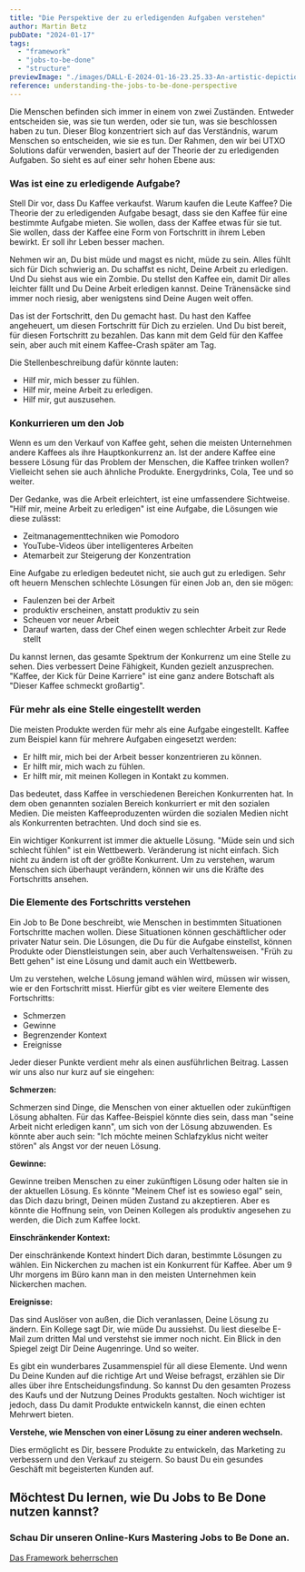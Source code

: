 ```yaml
---
title: "Die Perspektive der zu erledigenden Aufgaben verstehen"
author: Martin Betz
pubDate: "2024-01-17"
tags:
  - "framework"
  - "jobs-to-be-done"
  - "structure"
previewImage: "./images/DALL·E-2024-01-16-23.25.33-An-artistic-depiction-of-a-businessman-in-an-office-with-one-wall-dedicated-to-explanations-about-customer-research.-The-wall-is-filled-with-various-.png"
reference: understanding-the-jobs-to-be-done-perspective
---
```


Die Menschen befinden sich immer in einem von zwei Zuständen. Entweder entscheiden sie, was sie tun werden, oder sie tun, was sie beschlossen haben zu tun. Dieser Blog konzentriert sich auf das Verständnis, warum Menschen so entscheiden, wie sie es tun. Der Rahmen, den wir bei UTXO Solutions dafür verwenden, basiert auf der Theorie der zu erledigenden Aufgaben. So sieht es auf einer sehr hohen Ebene aus:

### Was ist eine zu erledigende Aufgabe?

Stell Dir vor, dass Du Kaffee verkaufst. Warum kaufen die Leute Kaffee? Die Theorie der zu erledigenden Aufgabe besagt, dass sie den Kaffee für eine bestimmte Aufgabe mieten. Sie wollen, dass der Kaffee etwas für sie tut. Sie wollen, dass der Kaffee eine Form von Fortschritt in ihrem Leben bewirkt. Er soll ihr Leben besser machen.

Nehmen wir an, Du bist müde und magst es nicht, müde zu sein. Alles fühlt sich für Dich schwierig an. Du schaffst es nicht, Deine Arbeit zu erledigen. Und Du siehst aus wie ein Zombie. Du stellst den Kaffee ein, damit Dir alles leichter fällt und Du Deine Arbeit erledigen kannst. Deine Tränensäcke sind immer noch riesig, aber wenigstens sind Deine Augen weit offen.

Das ist der Fortschritt, den Du gemacht hast. Du hast den Kaffee angeheuert, um diesen Fortschritt für Dich zu erzielen. Und Du bist bereit, für diesen Fortschritt zu bezahlen. Das kann mit dem Geld für den Kaffee sein, aber auch mit einem Kaffee-Crash später am Tag.

Die Stellenbeschreibung dafür könnte lauten:

- Hilf mir, mich besser zu fühlen.
- Hilf mir, meine Arbeit zu erledigen.
- Hilf mir, gut auszusehen.

### Konkurrieren um den Job

Wenn es um den Verkauf von Kaffee geht, sehen die meisten Unternehmen andere Kaffees als ihre Hauptkonkurrenz an. Ist der andere Kaffee eine bessere Lösung für das Problem der Menschen, die Kaffee trinken wollen? Vielleicht sehen sie auch ähnliche Produkte. Energydrinks, Cola, Tee und so weiter.

Der Gedanke, was die Arbeit erleichtert, ist eine umfassendere Sichtweise. "Hilf mir, meine Arbeit zu erledigen" ist eine Aufgabe, die Lösungen wie diese zulässt:

- Zeitmanagementtechniken wie Pomodoro
- YouTube-Videos über intelligenteres Arbeiten
- Atemarbeit zur Steigerung der Konzentration

Eine Aufgabe zu erledigen bedeutet nicht, sie auch gut zu erledigen. Sehr oft heuern Menschen schlechte Lösungen für einen Job an, den sie mögen:

- Faulenzen bei der Arbeit
- produktiv erscheinen, anstatt produktiv zu sein
- Scheuen vor neuer Arbeit
- Darauf warten, dass der Chef einen wegen schlechter Arbeit zur Rede stellt

Du kannst lernen, das gesamte Spektrum der Konkurrenz um eine Stelle zu sehen. Dies verbessert Deine Fähigkeit, Kunden gezielt anzusprechen. "Kaffee, der Kick für Deine Karriere" ist eine ganz andere Botschaft als "Dieser Kaffee schmeckt großartig".

### Für mehr als eine Stelle eingestellt werden

Die meisten Produkte werden für mehr als eine Aufgabe eingestellt. Kaffee zum Beispiel kann für mehrere Aufgaben eingesetzt werden:

- Er hilft mir, mich bei der Arbeit besser konzentrieren zu können.
- Er hilft mir, mich wach zu fühlen.
- Er hilft mir, mit meinen Kollegen in Kontakt zu kommen.

Das bedeutet, dass Kaffee in verschiedenen Bereichen Konkurrenten hat. In dem oben genannten sozialen Bereich konkurriert er mit den sozialen Medien. Die meisten Kaffeeproduzenten würden die sozialen Medien nicht als Konkurrenten betrachten. Und doch sind sie es.

Ein wichtiger Konkurrent ist immer die aktuelle Lösung. "Müde sein und sich schlecht fühlen" ist ein Wettbewerb. Veränderung ist nicht einfach. Sich nicht zu ändern ist oft der größte Konkurrent. Um zu verstehen, warum Menschen sich überhaupt verändern, können wir uns die Kräfte des Fortschritts ansehen.

### Die Elemente des Fortschritts verstehen

Ein Job to Be Done beschreibt, wie Menschen in bestimmten Situationen Fortschritte machen wollen. Diese Situationen können geschäftlicher oder privater Natur sein. Die Lösungen, die Du für die Aufgabe einstellst, können Produkte oder Dienstleistungen sein, aber auch Verhaltensweisen. "Früh zu Bett gehen" ist eine Lösung und damit auch ein Wettbewerb.

Um zu verstehen, welche Lösung jemand wählen wird, müssen wir wissen, wie er den Fortschritt misst. Hierfür gibt es vier weitere Elemente des Fortschritts:

- Schmerzen
- Gewinne
- Begrenzender Kontext
- Ereignisse

Jeder dieser Punkte verdient mehr als einen ausführlichen Beitrag. Lassen wir uns also nur kurz auf sie eingehen:

**Schmerzen:**

Schmerzen sind Dinge, die Menschen von einer aktuellen oder zukünftigen Lösung abhalten. Für das Kaffee-Beispiel könnte dies sein, dass man "seine Arbeit nicht erledigen kann", um sich von der Lösung abzuwenden. Es könnte aber auch sein: "Ich möchte meinen Schlafzyklus nicht weiter stören" als Angst vor der neuen Lösung.

**Gewinne:**

Gewinne treiben Menschen zu einer zukünftigen Lösung oder halten sie in der aktuellen Lösung. Es könnte "Meinem Chef ist es sowieso egal" sein, das Dich dazu bringt, Deinen müden Zustand zu akzeptieren. Aber es könnte die Hoffnung sein, von Deinen Kollegen als produktiv angesehen zu werden, die Dich zum Kaffee lockt.

**Einschränkender Kontext:**

Der einschränkende Kontext hindert Dich daran, bestimmte Lösungen zu wählen. Ein Nickerchen zu machen ist ein Konkurrent für Kaffee. Aber um 9 Uhr morgens im Büro kann man in den meisten Unternehmen kein Nickerchen machen.

**Ereignisse:**

Das sind Auslöser von außen, die Dich veranlassen, Deine Lösung zu ändern. Ein Kollege sagt Dir, wie müde Du aussiehst. Du liest dieselbe E-Mail zum dritten Mal und verstehst sie immer noch nicht. Ein Blick in den Spiegel zeigt Dir Deine Augenringe. Und so weiter.

Es gibt ein wunderbares Zusammenspiel für all diese Elemente. Und wenn Du Deine Kunden auf die richtige Art und Weise befragst, erzählen sie Dir alles über ihre Entscheidungsfindung. So kannst Du den gesamten Prozess des Kaufs und der Nutzung Deines Produkts gestalten. Noch wichtiger ist jedoch, dass Du damit Produkte entwickeln kannst, die einen echten Mehrwert bieten.

**Verstehe, wie Menschen von einer Lösung zu einer anderen wechseln.**

Dies ermöglicht es Dir, bessere Produkte zu entwickeln, das Marketing zu verbessern und den Verkauf zu steigern. So baust Du ein gesundes Geschäft mit begeisterten Kunden auf.

## Möchtest Du lernen, wie Du Jobs to Be Done nutzen kannst?

### Schau Dir unseren Online-Kurs Mastering Jobs to Be Done an.

[Das Framework beherrschen](/leistungen/mastering-jobs-to-be-done-online-workshop/)
